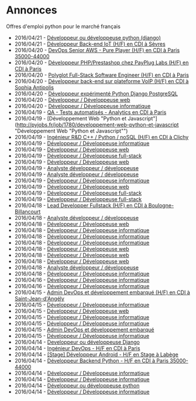 # Annonces

Offres d'emploi python pour le marché français

* 2016/04/21 - [Développeur ou développeuse python (django)](http://pyjobs.fr/job/1799/developpeur-ou-developpeuse-python-django "Développeur ou développeuse python (django)")
* 2016/04/21 - [Développeur Back-end IoT (H/F) en CDI à Sèvres](http://pyjobs.fr/job/1800/developpeur-back-end-iot-h-f-en-cdi-a-sevres "Développeur Back-end IoT (H/F) en CDI à Sèvres")
* 2016/04/20 - [DevOps Senior AWS - Pure Player (H/F) en CDI à Paris 35000-44000](http://pyjobs.fr/job/1795/devops-senior-aws-pure-player-h-f-en-cdi-a-paris-35000-44000 "DevOps Senior AWS - Pure Player (H/F) en CDI à Paris 35000-44000")
* 2016/04/20 - [Développeur PHP/Prestashop chez PayPlug Labs (H/F) en CDI à Paris](http://pyjobs.fr/job/1794/developpeur-php-prestashop-chez-payplug-labs-h-f-en-cdi-a-paris "Développeur PHP/Prestashop chez PayPlug Labs (H/F) en CDI à Paris")
* 2016/04/20 - [Polyglot Full-Stack Software Engineer (H/F) en CDI à Paris](http://pyjobs.fr/job/1793/polyglot-full-stack-software-engineer-h-f-en-cdi-a-paris "Polyglot Full-Stack Software Engineer (H/F) en CDI à Paris")
* 2016/04/20 - [Développeur back-end sur plateforme VoIP (H/F) en CDI à Sophia Antipolis](http://pyjobs.fr/job/1789/developpeur-back-end-sur-plateforme-voip-h-f-en-cdi-a-sophia-antipolis "Développeur back-end sur plateforme VoIP (H/F) en CDI à Sophia Antipolis")
* 2016/04/20 - [Développeur expérimenté Python Django PostgreSQL](http://pyjobs.fr/job/1796/developpeur-experimente-python-django-postgresql "Développeur expérimenté Python Django PostgreSQL")
* 2016/04/20 - [Développeur / Développeuse web](http://pyjobs.fr/job/1798/developpeur-developpeuse-web "Développeur / Développeuse web")
* 2016/04/20 - [Développeur / Développeuse informatique](http://pyjobs.fr/job/1797/developpeur-developpeuse-informatique "Développeur / Développeuse informatique")
* 2016/04/19 - [QA - Tests automatisés - Analytics en CDI à Paris](http://pyjobs.fr/job/1781/qa-tests-automatises-analytics-en-cdi-a-paris "QA - Tests automatisés - Analytics en CDI à Paris")
* 2016/04/19 - [Développement Web "Python et Javascript"](http://pyjobs.fr/job/1780/developpement-web-python-et-javascript "Développement Web "Python et Javascript"")
* 2016/04/19 - [Ingénieur R&D C++ / Python / noSQL (H/F) en CDI à Clichy](http://pyjobs.fr/job/1775/ingenieur-r-d-c-python-nosql-h-f-en-cdi-a-clichy "Ingénieur R&D C++ / Python / noSQL (H/F) en CDI à Clichy")
* 2016/04/19 - [Développeur / Développeuse informatique](http://pyjobs.fr/job/1787/developpeur-developpeuse-informatique "Développeur / Développeuse informatique")
* 2016/04/19 - [Développeur / Développeuse web](http://pyjobs.fr/job/1790/developpeur-developpeuse-web "Développeur / Développeuse web")
* 2016/04/19 - [Développeur / Développeuse full-stack](http://pyjobs.fr/job/1783/developpeur-developpeuse-full-stack "Développeur / Développeuse full-stack")
* 2016/04/19 - [Développeur / Développeuse web](http://pyjobs.fr/job/1791/developpeur-developpeuse-web "Développeur / Développeuse web")
* 2016/04/19 - [Analyste développeur / développeuse](http://pyjobs.fr/job/1786/analyste-developpeur-developpeuse "Analyste développeur / développeuse")
* 2016/04/19 - [Analyste développeur / développeuse](http://pyjobs.fr/job/1788/analyste-developpeur-developpeuse "Analyste développeur / développeuse")
* 2016/04/19 - [Développeur / Développeuse informatique](http://pyjobs.fr/job/1785/developpeur-developpeuse-informatique "Développeur / Développeuse informatique")
* 2016/04/19 - [Développeur / Développeuse web](http://pyjobs.fr/job/1782/developpeur-developpeuse-web "Développeur / Développeuse web")
* 2016/04/19 - [Développeur / Développeuse full-stack](http://pyjobs.fr/job/1792/developpeur-developpeuse-full-stack "Développeur / Développeuse full-stack")
* 2016/04/19 - [Développeur / Développeuse full-stack](http://pyjobs.fr/job/1784/developpeur-developpeuse-full-stack "Développeur / Développeuse full-stack")
* 2016/04/18 - [Lead Developper Fullstack (H/F) en CDI à Boulogne-Billancourt](http://pyjobs.fr/job/1769/lead-developper-fullstack-h-f-en-cdi-a-boulogne-billancourt "Lead Developper Fullstack (H/F) en CDI à Boulogne-Billancourt")
* 2016/04/18 - [Analyste développeur / développeuse](http://pyjobs.fr/job/1774/analyste-developpeur-developpeuse "Analyste développeur / développeuse")
* 2016/04/18 - [Développeur / Développeuse web](http://pyjobs.fr/job/1773/developpeur-developpeuse-web "Développeur / Développeuse web")
* 2016/04/18 - [Développeur / Développeuse informatique](http://pyjobs.fr/job/1771/developpeur-developpeuse-informatique "Développeur / Développeuse informatique")
* 2016/04/18 - [Développeur / Développeuse informatique](http://pyjobs.fr/job/1772/developpeur-developpeuse-informatique "Développeur / Développeuse informatique")
* 2016/04/18 - [Développeur / Développeuse informatique](http://pyjobs.fr/job/1779/developpeur-developpeuse-informatique "Développeur / Développeuse informatique")
* 2016/04/18 - [Développeur / Développeuse web](http://pyjobs.fr/job/1770/developpeur-developpeuse-web "Développeur / Développeuse web")
* 2016/04/18 - [Développeur / Développeuse web](http://pyjobs.fr/job/1777/developpeur-developpeuse-web "Développeur / Développeuse web")
* 2016/04/18 - [Développeur / Développeuse web](http://pyjobs.fr/job/1776/developpeur-developpeuse-web "Développeur / Développeuse web")
* 2016/04/18 - [Analyste développeur / développeuse](http://pyjobs.fr/job/1768/analyste-developpeur-developpeuse "Analyste développeur / développeuse")
* 2016/04/18 - [Développeur / Développeuse informatique](http://pyjobs.fr/job/1778/developpeur-developpeuse-informatique "Développeur / Développeuse informatique")
* 2016/04/16 - [Développeur / Développeuse informatique](http://pyjobs.fr/job/1767/developpeur-developpeuse-informatique "Développeur / Développeuse informatique")
* 2016/04/16 - [Développeur / Développeuse informatique](http://pyjobs.fr/job/1766/developpeur-developpeuse-informatique "Développeur / Développeuse informatique")
* 2016/04/15 - [Admin DevOps et développement embarqué (H/F) en CDI à Saint-Jean-d'Angély](http://pyjobs.fr/job/1758/admin-devops-et-developpement-embarque-h-f-en-cdi-a-saint-jean-dangely "Admin DevOps et développement embarqué (H/F) en CDI à Saint-Jean-d'Angély")
* 2016/04/15 - [Développeur / Développeuse informatique](http://pyjobs.fr/job/1759/developpeur-developpeuse-informatique "Développeur / Développeuse informatique")
* 2016/04/15 - [Développeur / Développeuse web](http://pyjobs.fr/job/1763/developpeur-developpeuse-web "Développeur / Développeuse web")
* 2016/04/15 - [Développeur / Développeuse informatique](http://pyjobs.fr/job/1764/developpeur-developpeuse-informatique "Développeur / Développeuse informatique")
* 2016/04/15 - [Développeur / Développeuse informatique](http://pyjobs.fr/job/1756/developpeur-developpeuse-informatique "Développeur / Développeuse informatique")
* 2016/04/15 - [Admin DevOps et développement embarqué](http://pyjobs.fr/job/1757/admin-devops-et-developpement-embarque "Admin DevOps et développement embarqué")
* 2016/04/15 - [Développeur / Développeuse informatique](http://pyjobs.fr/job/1765/developpeur-developpeuse-informatique "Développeur / Développeuse informatique")
* 2016/04/14 - [Developpeur ou développeuse Django](http://pyjobs.fr/job/1755/developpeur-ou-developpeuse-django "Developpeur ou développeuse Django")
* 2016/04/14 - [Ingénieur DevOps - H/F en CDI à Paris](http://pyjobs.fr/job/1749/ingenieur-devops-h-f-en-cdi-a-paris "Ingénieur DevOps - H/F en CDI à Paris")
* 2016/04/14 - [[Stage] Développeur Android - H/F en Stage à Labège](http://pyjobs.fr/job/1748/stage-developpeur-android-h-f-en-stage-a-labege "[Stage] Développeur Android - H/F en Stage à Labège")
* 2016/04/14 - [Développeur Backend Python - H/F en CDI à Paris 35000-44000](http://pyjobs.fr/job/1747/developpeur-backend-python-h-f-en-cdi-a-paris-35000-44000 "Développeur Backend Python - H/F en CDI à Paris 35000-44000")
* 2016/04/14 - [Développeur / Développeuse informatique](http://pyjobs.fr/job/1752/developpeur-developpeuse-informatique "Développeur / Développeuse informatique")
* 2016/04/14 - [Développeur / Développeuse informatique](http://pyjobs.fr/job/1761/developpeur-developpeuse-informatique "Développeur / Développeuse informatique")
* 2016/04/14 - [Développeur ou développeuse python](http://pyjobs.fr/job/1746/developpeur-ou-developpeuse-python "Développeur ou développeuse python")
* 2016/04/14 - [Développeur / Développeuse informatique](http://pyjobs.fr/job/1762/developpeur-developpeuse-informatique "Développeur / Développeuse informatique")

